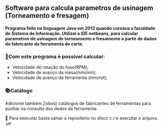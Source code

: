 ## Software para calcula parametros de usinagem (Torneamento e fresagem)


#### Programa feito na linguagem Java em 2012 quando cursava a faculdade de Sistema de Informação. Utilizei a IDE netbeans, para calcular parametros de usinagem de torneamento e fresamento a partir de dados do fabricante da ferramenta de corte. 

### 📝Com este programa é possível calcular:

- Velocidade de rotação do fuso(RPM);
- Velocidade de avanço da mesa(mm/min);
- Velocidade de avanço da ferramenta (mm/rot);

### 📚Catálogo

Adicionei também 2(dois) catálogos de fabricantes de ferramentas para auxiliar na consulta dos dados da ferramenta.

📢 Para executar basta salvar o repositório no disco c:/ e executar o arquivo .jar
